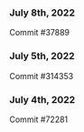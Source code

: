 ### July 8th, 2022

Commit #37889

### July 5th, 2022

Commit #314353


### July 4th, 2022

Commit #72281

